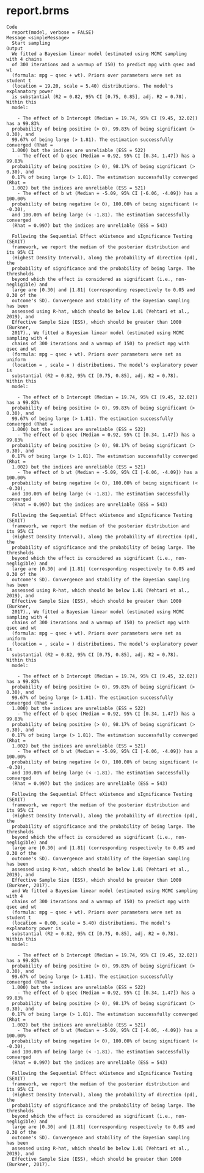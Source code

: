 # report.brms

    Code
      report(model, verbose = FALSE)
    Message <simpleMessage>
      Start sampling
    Output
      We fitted a Bayesian linear model (estimated using MCMC sampling with 4 chains
      of 300 iterations and a warmup of 150) to predict mpg with qsec and wt
      (formula: mpg ~ qsec + wt). Priors over parameters were set as student_t
      (location = 19.20, scale = 5.40) distributions. The model's explanatory power
      is substantial (R2 = 0.82, 95% CI [0.75, 0.85], adj. R2 = 0.78).  Within this
      model:
      
        - The effect of b Intercept (Median = 19.74, 95% CI [9.45, 32.02]) has a 99.83%
      probability of being positive (> 0), 99.83% of being significant (> 0.30), and
      99.67% of being large (> 1.81). The estimation successfully converged (Rhat =
      1.000) but the indices are unreliable (ESS = 522)
        - The effect of b qsec (Median = 0.92, 95% CI [0.34, 1.47]) has a 99.83%
      probability of being positive (> 0), 98.17% of being significant (> 0.30), and
      0.17% of being large (> 1.81). The estimation successfully converged (Rhat =
      1.002) but the indices are unreliable (ESS = 521)
        - The effect of b wt (Median = -5.09, 95% CI [-6.06, -4.09]) has a 100.00%
      probability of being negative (< 0), 100.00% of being significant (< -0.30),
      and 100.00% of being large (< -1.81). The estimation successfully converged
      (Rhat = 0.997) but the indices are unreliable (ESS = 543)
      
      Following the Sequential Effect eXistence and sIgnificance Testing (SEXIT)
      framework, we report the median of the posterior distribution and its 95% CI
      (Highest Density Interval), along the probability of direction (pd), the
      probability of significance and the probability of being large. The thresholds
      beyond which the effect is considered as significant (i.e., non-negligible) and
      large are |0.30| and |1.81| (corresponding respectively to 0.05 and 0.30 of the
      outcome's SD). Convergence and stability of the Bayesian sampling has been
      assessed using R-hat, which should be below 1.01 (Vehtari et al., 2019), and
      Effective Sample Size (ESS), which should be greater than 1000 (Burkner,
      2017)., We fitted a Bayesian linear model (estimated using MCMC sampling with 4
      chains of 300 iterations and a warmup of 150) to predict mpg with qsec and wt
      (formula: mpg ~ qsec + wt). Priors over parameters were set as uniform
      (location = , scale = ) distributions. The model's explanatory power is
      substantial (R2 = 0.82, 95% CI [0.75, 0.85], adj. R2 = 0.78).  Within this
      model:
      
        - The effect of b Intercept (Median = 19.74, 95% CI [9.45, 32.02]) has a 99.83%
      probability of being positive (> 0), 99.83% of being significant (> 0.30), and
      99.67% of being large (> 1.81). The estimation successfully converged (Rhat =
      1.000) but the indices are unreliable (ESS = 522)
        - The effect of b qsec (Median = 0.92, 95% CI [0.34, 1.47]) has a 99.83%
      probability of being positive (> 0), 98.17% of being significant (> 0.30), and
      0.17% of being large (> 1.81). The estimation successfully converged (Rhat =
      1.002) but the indices are unreliable (ESS = 521)
        - The effect of b wt (Median = -5.09, 95% CI [-6.06, -4.09]) has a 100.00%
      probability of being negative (< 0), 100.00% of being significant (< -0.30),
      and 100.00% of being large (< -1.81). The estimation successfully converged
      (Rhat = 0.997) but the indices are unreliable (ESS = 543)
      
      Following the Sequential Effect eXistence and sIgnificance Testing (SEXIT)
      framework, we report the median of the posterior distribution and its 95% CI
      (Highest Density Interval), along the probability of direction (pd), the
      probability of significance and the probability of being large. The thresholds
      beyond which the effect is considered as significant (i.e., non-negligible) and
      large are |0.30| and |1.81| (corresponding respectively to 0.05 and 0.30 of the
      outcome's SD). Convergence and stability of the Bayesian sampling has been
      assessed using R-hat, which should be below 1.01 (Vehtari et al., 2019), and
      Effective Sample Size (ESS), which should be greater than 1000 (Burkner,
      2017)., We fitted a Bayesian linear model (estimated using MCMC sampling with 4
      chains of 300 iterations and a warmup of 150) to predict mpg with qsec and wt
      (formula: mpg ~ qsec + wt). Priors over parameters were set as uniform
      (location = , scale = ) distributions. The model's explanatory power is
      substantial (R2 = 0.82, 95% CI [0.75, 0.85], adj. R2 = 0.78).  Within this
      model:
      
        - The effect of b Intercept (Median = 19.74, 95% CI [9.45, 32.02]) has a 99.83%
      probability of being positive (> 0), 99.83% of being significant (> 0.30), and
      99.67% of being large (> 1.81). The estimation successfully converged (Rhat =
      1.000) but the indices are unreliable (ESS = 522)
        - The effect of b qsec (Median = 0.92, 95% CI [0.34, 1.47]) has a 99.83%
      probability of being positive (> 0), 98.17% of being significant (> 0.30), and
      0.17% of being large (> 1.81). The estimation successfully converged (Rhat =
      1.002) but the indices are unreliable (ESS = 521)
        - The effect of b wt (Median = -5.09, 95% CI [-6.06, -4.09]) has a 100.00%
      probability of being negative (< 0), 100.00% of being significant (< -0.30),
      and 100.00% of being large (< -1.81). The estimation successfully converged
      (Rhat = 0.997) but the indices are unreliable (ESS = 543)
      
      Following the Sequential Effect eXistence and sIgnificance Testing (SEXIT)
      framework, we report the median of the posterior distribution and its 95% CI
      (Highest Density Interval), along the probability of direction (pd), the
      probability of significance and the probability of being large. The thresholds
      beyond which the effect is considered as significant (i.e., non-negligible) and
      large are |0.30| and |1.81| (corresponding respectively to 0.05 and 0.30 of the
      outcome's SD). Convergence and stability of the Bayesian sampling has been
      assessed using R-hat, which should be below 1.01 (Vehtari et al., 2019), and
      Effective Sample Size (ESS), which should be greater than 1000 (Burkner, 2017).
      and We fitted a Bayesian linear model (estimated using MCMC sampling with 4
      chains of 300 iterations and a warmup of 150) to predict mpg with qsec and wt
      (formula: mpg ~ qsec + wt). Priors over parameters were set as student_t
      (location = 0.00, scale = 5.40) distributions. The model's explanatory power is
      substantial (R2 = 0.82, 95% CI [0.75, 0.85], adj. R2 = 0.78).  Within this
      model:
      
        - The effect of b Intercept (Median = 19.74, 95% CI [9.45, 32.02]) has a 99.83%
      probability of being positive (> 0), 99.83% of being significant (> 0.30), and
      99.67% of being large (> 1.81). The estimation successfully converged (Rhat =
      1.000) but the indices are unreliable (ESS = 522)
        - The effect of b qsec (Median = 0.92, 95% CI [0.34, 1.47]) has a 99.83%
      probability of being positive (> 0), 98.17% of being significant (> 0.30), and
      0.17% of being large (> 1.81). The estimation successfully converged (Rhat =
      1.002) but the indices are unreliable (ESS = 521)
        - The effect of b wt (Median = -5.09, 95% CI [-6.06, -4.09]) has a 100.00%
      probability of being negative (< 0), 100.00% of being significant (< -0.30),
      and 100.00% of being large (< -1.81). The estimation successfully converged
      (Rhat = 0.997) but the indices are unreliable (ESS = 543)
      
      Following the Sequential Effect eXistence and sIgnificance Testing (SEXIT)
      framework, we report the median of the posterior distribution and its 95% CI
      (Highest Density Interval), along the probability of direction (pd), the
      probability of significance and the probability of being large. The thresholds
      beyond which the effect is considered as significant (i.e., non-negligible) and
      large are |0.30| and |1.81| (corresponding respectively to 0.05 and 0.30 of the
      outcome's SD). Convergence and stability of the Bayesian sampling has been
      assessed using R-hat, which should be below 1.01 (Vehtari et al., 2019), and
      Effective Sample Size (ESS), which should be greater than 1000 (Burkner, 2017).

